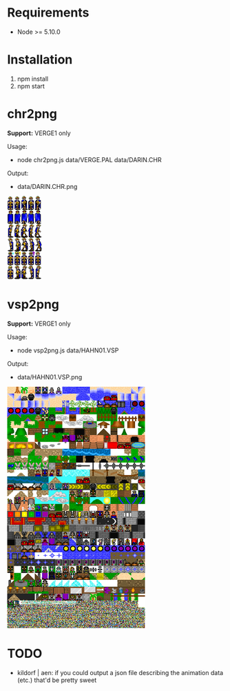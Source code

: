 # Requirements

- Node >= 5.10.0

# Installation

1. npm install
2. npm start

# chr2png

**Support:** VERGE1 only

Usage:

- node chr2png.js data/VERGE.PAL data/DARIN.CHR

Output:

- data/DARIN.CHR.png

![alt text](chr2png-example.png?raw=true "a sample of chr2png cli output")

# vsp2png

**Support:** VERGE1 only

Usage:

- node vsp2png.js data/HAHN01.VSP

Output:

- data/HAHN01.VSP.png

![alt text](vsp2png-example.png?raw=true "a sample of vsp2png cli output")

# TODO

- kildorf | aen: if you could output a json file describing the animation data (etc.) that'd be pretty sweet